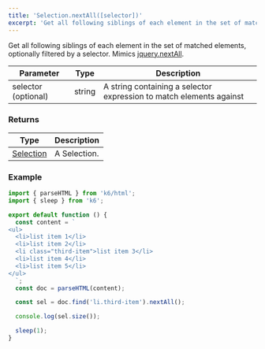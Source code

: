 ```yaml
---
title: 'Selection.nextAll([selector])'
excerpt: 'Get all following siblings of each element in the set of matched elements, optionally filtered by a selector.'
---
```


Get all following siblings of each element in the set of matched elements, optionally filtered by a selector.
Mimics [jquery.nextAll](https://api.jquery.com/nextAll/).

| Parameter           | Type   | Description                                                         |
| ------------------- | ------ | ------------------------------------------------------------------- |
| selector (optional) | string | A string containing a selector expression to match elements against |

### Returns

| Type                                           | Description  |
| ---------------------------------------------- | ------------ |
| [Selection](/javascript-api/v0-32/k6-html/selection) | A Selection. |

### Example

<CodeGroup labels={[]}>

```javascript
import { parseHTML } from 'k6/html';
import { sleep } from 'k6';

export default function () {
  const content = `
<ul>
  <li>list item 1</li>
  <li>list item 2</li>
  <li class="third-item">list item 3</li>
  <li>list item 4</li>
  <li>list item 5</li>
</ul>
  `;
  const doc = parseHTML(content);

  const sel = doc.find('li.third-item').nextAll();

  console.log(sel.size());

  sleep(1);
}
```

</CodeGroup>
